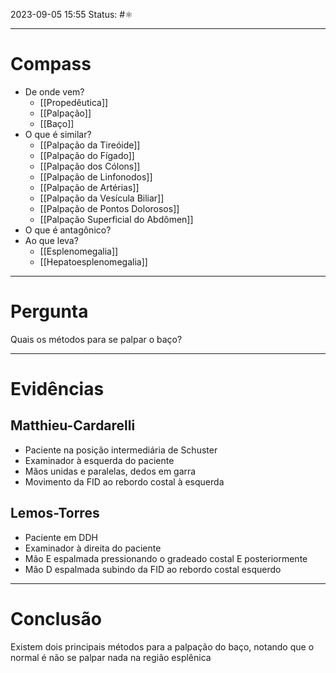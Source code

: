 2023-09-05 15:55
Status: #⚛ 

---
# Compass
- De onde vem?
	- [[Propedêutica]]
	- [[Palpação]]
	- [[Baço]]
- O que é similar?
	-  [[Palpação da Tireóide]]
	- [[Palpação do Fígado]]
	- [[Palpação dos Cólons]]
	- [[Palpação de Linfonodos]]
	- [[Palpação de Artérias]]
	- [[Palpação da Vesícula Biliar]]
	- [[Palpação de Pontos Dolorosos]]
	- [[Palpação Superficial do Abdômen]]
- O que é antagônico?
- Ao que leva?
	- [[Esplenomegalia]]
	- [[Hepatoesplenomegalia]]

----
# Pergunta
Quais os métodos para se palpar o baço?

---- 
# Evidências
## Matthieu-Cardarelli
- Paciente na posição intermediária de Schuster
- Examinador à esquerda do paciente
- Mãos unidas e paralelas, dedos em garra
- Movimento da FID ao rebordo costal à esquerda
## Lemos-Torres
- Paciente em DDH
- Examinador à direita do paciente
- Mão E espalmada pressionando o gradeado costal E posteriormente
- Mão D espalmada subindo da FID ao rebordo costal esquerdo
----  
# Conclusão
Existem dois principais métodos para a palpação do baço, notando que o normal é não se palpar nada na região esplênica